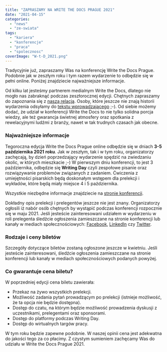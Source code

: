 ```yaml
---
title: "ZAPRASZAMY NA WRITE THE DOCS PRAGUE 2021"
date: "2021-04-15"
categories: 
  - "news"
  - "ze-swiata"
tags: 
  - "kariera"
  - "konferencje"
  - "praca"
  - "spolecznosc"
coverImage: "W-t-D_2021.png"
---
```


Tradycyjnie już, zapraszamy Was na konferencję Write the Docs Prague. Podobnie jak w zeszłym roku i tym razem wydarzenie to odbędzie się w pełni online. Poniżej znajdziecie najważniejsze informacje.

Od kilku lat jesteśmy partnerem medialnym Write the Docs, dlatego nie mogło nas zabraknąć podczas zeszłorocznej edycji. Chętnych zapraszamy do zapoznania się z [naszą relacją](http://techwriter.pl/relacja-z-write-the-docs-prague-2020-online/). Osoby, które jeszcze nie znają historii wydarzenia odsyłamy do [tekstu wprowadzającego](http://techwriter.pl/poznajcie-write-the-docs-europe/) ;-). Od siebie możemy dodać, że udział w konferencji Write the Docs to nie tylko solidna porcja wiedzy, ale też gwarancja świetnej atmosfery oraz spotkania z rewelacyjnymi ludźmi z branży, nawet w tak trudnych czasach jak obecne.

### Najważniejsze informacje

Tegoroczna edycja Write the Docs Prague online odbędzie się w dniach **3-5 października 2021** **roku**. Jak w zeszłym, tak i w tym roku, organizatorzy zachęcają, by dzień poprzedzający wydarzenie spędzić na zwiedzaniu okolic, w których mieszkacie ;-) W pierwszym dniu konferencji, to jest 3 października, odbędzie się **Writing Day** czyli zespołowe pisanie oraz rozwiązywanie problemów związanych z zadaniem. Ćwiczenia z umiejętności pisarskich będą doskonałym wstępem dla prelekcji i wykładów, które będą miały miejsce 4 i 5 października.

Wszystkie niezbędne informacje znajdziecie na [stronie konferencji](https://www.writethedocs.org/conf/prague/2021/).

Dokładny opis prelekcji i prelegentów jeszcze nie jest znany. Organizatorzy ogłosili iż nabór osób chętnych by wystąpić podczas konferencji rozpocznie się w maju 2021. Jeśli jesteście zainteresowani udziałem w wydarzeniu w roli prelegenta śledźcie ogłoszenia zamieszczane na stronie konferencji lub kanały w mediach społecznościowych: [Facebook](https://www.facebook.com/WriteTheDocs), [LinkedIn](https://www.linkedin.com/company/write-the-docs/) czy [Twitter](https://twitter.com/writethedocs).

### Rodzaje i ceny biletów

Szczegóły dotyczące biletów zostaną ogłoszone jeszcze w kwietniu. Jeśli jesteście zainteresowani, śledźcie ogłoszenia zamieszczane na stronie konferencji lub kanały w mediach społecznościowych podanych powyżej.

### Co gwarantuje cena biletu?

W poprzedniej edycji cena biletu zawierała:

- Przekaz na żywo wszystkich prelekcji.
- Możliwość zadania pytań prowadzącym po prelekcji (istnieje możliwość, że ta opcja nie będzie dostępna).
- Dostęp do czatu, na którym będzie możliwość prowadzenia dyskusji z uczestnikami, prelegentami oraz sponsorami.
- Dostęp do platformy podczas Writing Day.
- Dostęp do wirtualnych targów pracy.

W tym roku będzie zapewne podobnie. W naszej opinii cena jest adekwatna do jakości tego za co płacimy. Z czystym sumieniem zachęcamy Was do udziału w Write the Docs Prague 2021.
